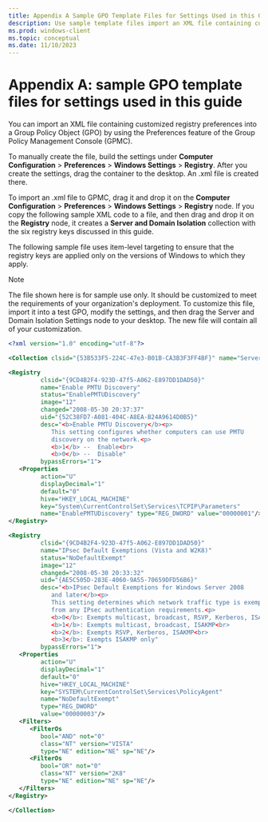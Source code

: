 ```yaml
---
title: Appendix A Sample GPO Template Files for Settings Used in this Guide 
description: Use sample template files import an XML file containing customized registry preferences into a Group Policy Object (GPO).
ms.prod: windows-client
ms.topic: conceptual
ms.date: 11/10/2023
---
```


# Appendix A: sample GPO template files for settings used in this guide

You can import an XML file containing customized registry preferences into a Group Policy Object (GPO) by using the Preferences feature of the Group Policy Management Console (GPMC).

To manually create the file, build the settings under **Computer Configuration** > **Preferences** > **Windows Settings** > **Registry**. After you create the settings, drag the container to the desktop. An .xml file is created there.

To import an .xml file to GPMC, drag it and drop it on the **Computer Configuration** > **Preferences** > **Windows Settings** > **Registry** node. If you copy the following sample XML code to a file, and then drag and drop it on the **Registry** node, it creates a **Server and Domain Isolation** collection with the six registry keys discussed in this guide.

The following sample file uses item-level targeting to ensure that the registry keys are applied only on the versions of Windows to which they apply.

> [!NOTE]
> The file shown here is for sample use only. It should be customized to meet the requirements of your organization's deployment. To customize this file, import it into a test GPO, modify the settings, and then drag the Server and Domain Isolation Settings node to your desktop. The new file will contain all of your customization.

```xml
<?xml version="1.0" encoding="utf-8"?>

<Collection clsid="{53B533F5-224C-47e3-B01B-CA3B3F3FF4BF}" name="Server and Domain Isolation Settings">

<Registry
         clsid="{9CD4B2F4-923D-47f5-A062-E897DD1DAD50}"
         name="Enable PMTU Discovery"
         status="EnablePMTUDiscovery"
         image="12"
         changed="2008-05-30 20:37:37"
         uid="{52C38FD7-A081-404C-A8EA-B24A9614D0B5}"
         desc="<b>Enable PMTU Discovery</b><p>
            This setting configures whether computers can use PMTU
            discovery on the network.<p>
            <b>1</b> --  Enable<br>
            <b>0</b> --  Disable"
         bypassErrors="1">
   <Properties
         action="U"
         displayDecimal="1"
         default="0"
         hive="HKEY_LOCAL_MACHINE"
         key="System\CurrentControlSet\Services\TCPIP\Parameters"
         name="EnablePMTUDiscovery" type="REG_DWORD" value="00000001"/>
</Registry>

<Registry
         clsid="{9CD4B2F4-923D-47f5-A062-E897DD1DAD50}"
         name="IPsec Default Exemptions (Vista and W2K8)"
         status="NoDefaultExempt"
         image="12"
         changed="2008-05-30 20:33:32"
         uid="{AE5C505D-283E-4060-9A55-70659DFD56B6}"
         desc="<b>IPsec Default Exemptions for Windows Server 2008
            and later</b><p>
            This setting determines which network traffic type is exempt
            from any IPsec authentication requirements.<p>
            <b>0</b>: Exempts multicast, broadcast, RSVP, Kerberos, ISAKMP<br>
            <b>1</b>: Exempts multicast, broadcast, ISAKMP<br>
            <b>2</b>: Exempts RSVP, Kerberos, ISAKMP<br>
            <b>3</b>: Exempts ISAKMP only"
         bypassErrors="1">
   <Properties
         action="U"
         displayDecimal="1"
         default="0"
         hive="HKEY_LOCAL_MACHINE"
         key="SYSTEM\CurrentControlSet\Services\PolicyAgent"
         name="NoDefaultExempt"
         type="REG_DWORD"
         value="00000003"/>
   <Filters>
      <FilterOs
         bool="AND" not="0"
         class="NT" version="VISTA"
         type="NE" edition="NE" sp="NE"/>
      <FilterOs
         bool="OR" not="0"
         class="NT" version="2K8"
         type="NE" edition="NE" sp="NE"/>
   </Filters>
</Registry>

</Collection>
```
